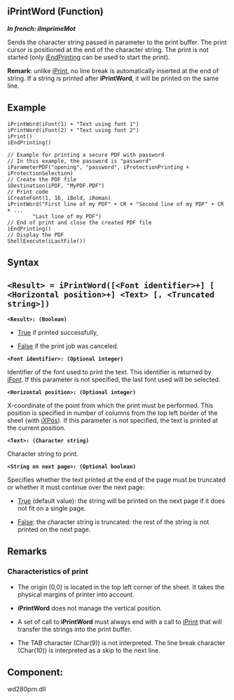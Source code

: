 


## iPrintWord (Function)

***In french: iImprimeMot***



<a name="XUse"></a>
<a name="Use"></a>
<a name="description"></a>
Sends the character string passed in parameter to the print buffer. The print cursor is positioned at the end of the character string. The print is not started (only [iEndPrinting](../WDLang5/3046053.md) can be used to start the print).

**Remark**: unlike [iPrint](../WDLang5/3046031.md), no line break is automatically inserted at the end of string. If a string is printed after **iPrintWord**, it will be printed on the same line.


<a name="Example1"></a>
<a name="sample_code"></a>

## Example


```wl
iPrintWord(iFont(1) + "Text using font 1")
iPrintWord(iFont(2) + "Text using font 2") 
iPrint()
iEndPrinting()
```

```wl
// Example for printing a secure PDF with password
// In this example, the password is "password"
iParameterPDF("opening", "password", iProtectionPrinting + iProtectionSelection)
// Create the PDF file
iDestination(iPDF, "MyPDF.PDF")
// Print code
iCreateFont(1, 16, iBold, iRoman)
iPrintWord("First line of my PDF" + CR + "Second line of my PDF" + CR + ...
		"Last line of my PDF")
// End of print and close the created PDF file
iEndPrinting()
// Display the PDF
ShellExecute(iLastFile())
```

<a name="XSYNTAX"></a>
<a name="SYNTAX1"></a>

## Syntax

`<Result> = iPrintWord([<Font identifier>+] [ <Horizontal position>+] <Text> [, <Truncated string>])`
---

**`<Result>: (Boolean)`**



- <u><u><u><u>True</u></u></u></u> if printed successfully,

- <u><u><u><u>False</u></u></u></u> if the print job was canceled.




**`<Font identifier>: (Optional integer)`**

Identifier of the font used to print the text. This identifier is returned by [iFont](../WDLang5/3046014.md).
If this parameter is not specified, the last font used will be selected.

**`<Horizontal position>: (Optional integer)`**

X-coordinate of the point from which the print must be performed. This position is specified in number of columns from the top left border of the sheet (with [iXPos](../WDLang5/3046015.md)). 
If this parameter is not specified, the text is printed at the current position.

**`<Text>: (Character string)`**

Character string to print.

**`<String on next page>: (Optional boolean)`**

Specifies whether the text printed at the end of the page must be truncated or whether it must continue over the next page:

- <u><u><u><u>True</u></u></u></u> (default value): the string will be printed on the next page if it does not fit on a single page. 

- <u><u><u><u>False</u></u></u></u>: the character string is truncated: the rest of the string is not printed on the next page.






<a name="NOTE0"></a>
<a name="NOTE0_1"></a>

## Remarks


### Characteristics of print
<a name="characteristics_print_ELTPARAGRAPHE000100"></a>

- The origin (0,0) is located in the top left corner of the sheet. It takes the physical margins of printer into account.

- **iPrintWord** does not manage the vertical position.

- A set of call to **iPrintWord** must always end with a call to [iPrint](../WDLang5/3046031.md) that will transfer the strings into the print buffer.

- The TAB character (Char(9)) is not interpreted. The line break character (Char(10)) is interpreted as a skip to the next line.




<a name="XComponent"></a>

## Component:
wd280prn.dll
